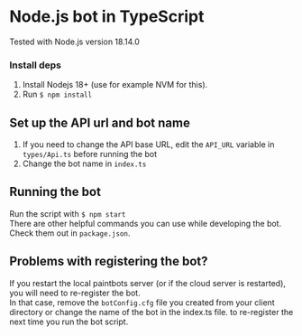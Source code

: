 # Node.js bot in TypeScript

Tested with Node.js version 18.14.0

### Install deps

1. Install Nodejs 18+ (use for example NVM for this).
2. Run `$ npm install`

## Set up the API url and bot name

1. If you need to change the API base URL, edit the `API_URL` variable in `types/Api.ts` before running the bot
2. Change the bot name in `index.ts`

## Running the bot

Run the script with `$ npm start`  
There are other helpful commands you can use while developing the bot. Check them out in `package.json`.

## Problems with registering the bot?

If you restart the local paintbots server (or if the cloud server is restarted), you will need to re-register the bot.  
In that case, remove the `botConfig.cfg` file you created from your client directory or change the name of the bot in the index.ts file.
to re-register the next time you run the bot script.
